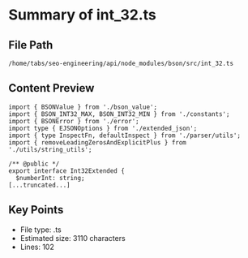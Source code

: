 # Summary of int_32.ts
  
## File Path
`/home/tabs/seo-engineering/api/node_modules/bson/src/int_32.ts`

## Content Preview
```
import { BSONValue } from './bson_value';
import { BSON_INT32_MAX, BSON_INT32_MIN } from './constants';
import { BSONError } from './error';
import type { EJSONOptions } from './extended_json';
import { type InspectFn, defaultInspect } from './parser/utils';
import { removeLeadingZerosAndExplicitPlus } from './utils/string_utils';

/** @public */
export interface Int32Extended {
  $numberInt: string;
[...truncated...]
```

## Key Points
- File type: .ts
- Estimated size: 3110 characters
- Lines: 102
